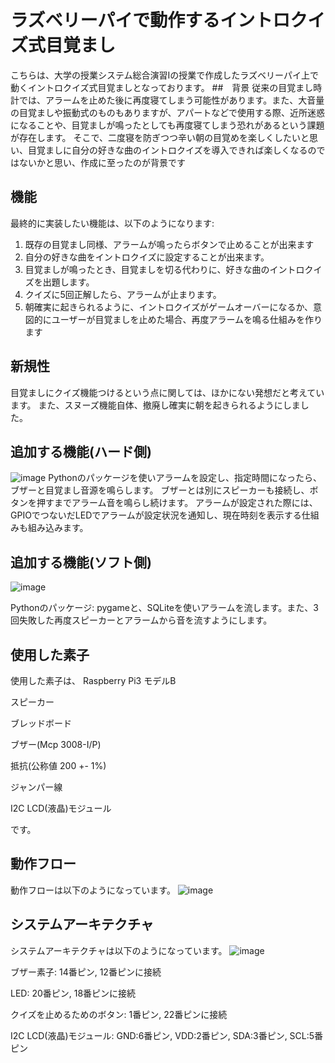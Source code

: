 # ラズベリーパイで動作するイントロクイズ式目覚まし

こちらは、大学の授業システム総合演習Iの授業で作成したラズベリーパイ上で動くイントロクイズ式目覚ましとなっております。
##　背景
従来の目覚まし時計では、アラームを止めた後に再度寝てしまう可能性があります。また、大音量の目覚ましや振動式のものもありますが、アパートなどで使用する際、近所迷惑になることや、目覚ましが鳴ったとしても再度寝てしまう恐れがあるという課題が存在します。
そこで、二度寝を防ぎつつ辛い朝の目覚めを楽しくしたいと思い、目覚ましに自分の好きな曲のイントロクイズを導入できれば楽しくなるのではないかと思い、作成に至ったのが背景です
## 機能
最終的に実装したい機能は、以下のようになります:
1. 既存の目覚まし同様、アラームが鳴ったらボタンで止めることが出来ます
2. 自分の好きな曲をイントロクイズに設定することが出来ます。
3. 目覚ましが鳴ったとき、目覚ましを切る代わりに、好きな曲のイントロクイズを出題します。
4. クイズに5回正解したら、アラームが止まります。
5. 朝確実に起きられるように、イントロクイズがゲームオーバーになるか、意図的にユーザーが目覚ましを止めた場合、再度アラームを鳴る仕組みを作ります

## 新規性
目覚ましにクイズ機能つけるという点に関しては、ほかにない発想だと考えています。
また、スヌーズ機能自体、撤廃し確実に朝を起きられるようにしました。


## 追加する機能(ハード側)
![image](https://github.com/user-attachments/assets/35055647-f748-4d6f-b08b-5aa642c03e61)
Pythonのパッケージを使いアラームを設定し、指定時間になったら、ブザーと目覚まし音源を鳴らします。
ブザーとは別にスピーカーも接続し、ボタンを押すまでアラーム音を鳴らし続けます。
アラームが設定された際には、GPIOでつないだLEDでアラームが設定状況を通知し、現在時刻を表示する仕組みも組み込みます。


## 追加する機能(ソフト側)
![image](https://github.com/user-attachments/assets/2482a3e2-611f-4dc8-91f1-f216ca73fcf3)

Pythonのパッケージ: pygameと、SQLiteを使いアラームを流します。また、3回失敗した再度スピーカーとアラームから音を流すようにします。


## 使用した素子
使用した素子は、
Raspberry Pi3 モデルB

スピーカー

ブレッドボード 

ブザー(Mcp 3008-I/P) 

抵抗(公称値 200 +- 1%)

ジャンパー線

I2C LCD(液晶)モジュール

です。

## 動作フロー
動作フローは以下のようになっています。
![image](https://github.com/user-attachments/assets/54e20e1e-6f02-4eca-b3e1-830b9dcafb1f)

## システムアーキテクチャ
システムアーキテクチャは以下のようになっています。
![image](https://github.com/user-attachments/assets/73dca288-9f87-4a36-a412-b8f170d381d1)

ブザー素子: 14番ピン, 12番ピンに接続

LED: 20番ピン, 18番ピンに接続

クイズを止めるためのボタン: 1番ピン, 22番ピンに接続

I2C LCD(液晶)モジュール: GND:6番ピン, VDD:2番ピン, SDA:3番ピン, SCL:5番ピン


